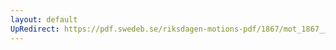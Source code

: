 ```yaml
---
layout: default
UpRedirect: https://pdf.swedeb.se/riksdagen-motions-pdf/1867/mot_1867__ak__00104.pdf
---
```


